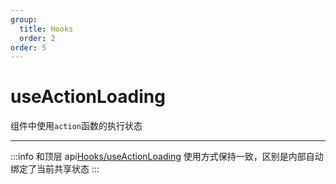 ```yaml
---
group:
  title: Hooks
  order: 2
order: 5
---
```


# useActionLoading

组件中使用`action`函数的执行状态

---

:::info
和顶层 api[Hooks/useActionLoading](/api/hooks/use-action-loading) 使用方式保持一致，区别是内部自动绑定了当前共享状态
:::
